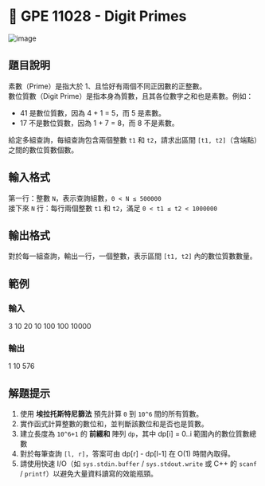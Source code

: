 # 🔢 GPE 11028 - Digit Primes

![image](https://github.com/user-attachments/assets/d60a1deb-a3e6-443b-845c-b576d59d01ac)


## 題目說明
素數（Prime）是指大於 1、且恰好有兩個不同正因數的正整數。  
數位質數（Digit Prime）是指本身為質數，且其各位數字之和也是素數。例如：  
- 41 是數位質數，因為 4 + 1 = 5，而 5 是素數。  
- 17 不是數位質數，因為 1 + 7 = 8，而 8 不是素數。

給定多組查詢，每組查詢包含兩個整數 `t1` 和 `t2`，請求出區間 `[t1, t2]`（含端點）之間的數位質數個數。

## 輸入格式
第一行：整數 `N`，表示查詢組數，`0 < N ≤ 500000`  
接下來 `N` 行：每行兩個整數 `t1` 和 `t2`，滿足 `0 < t1 ≤ t2 < 1000000`

## 輸出格式
對於每一組查詢，輸出一行，一個整數，表示區間 `[t1, t2]` 內的數位質數數量。

## 範例
### 輸入
3
10 20
10 100
100 10000

### 輸出
1
10
576


## 解題提示
1. 使用 **埃拉托斯特尼篩法** 預先計算 `0` 到 `10^6` 間的所有質數。  
2. 實作函式計算整數的數位和，並判斷該數位和是否也是質數。  
3. 建立長度為 `10^6+1` 的 **前綴和** 陣列 `dp`，其中  dp[i] = 0..i 範圍內的數位質數總數
4. 對於每筆查詢 `[l, r]`，答案可由 dp[r] - dp[l-1] 在 O(1) 時間內取得。
5. 請使用快速 I/O（如 `sys.stdin.buffer` / `sys.stdout.write` 或 C++ 的 `scanf` / `printf`）以避免大量資料讀寫的效能瓶頸。  

